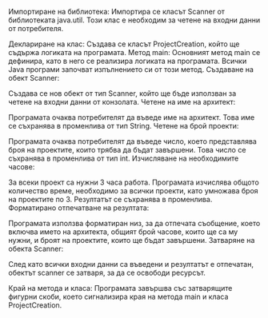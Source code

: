 Импортиране на библиотека:
Импортира се класът Scanner от библиотеката java.util. Този клас е необходим за четене на входни данни от потребителя.

Деклариране на клас:
Създава се класът ProjectCreation, който ще съдържа логиката на програмата.
Метод main:
Основният метод main се дефинира, като в него се реализира логиката на програмата. Всички Java програми започват изпълнението си от този метод.
Създаване на обект Scanner:

Създава се нов обект от тип Scanner, който ще бъде използван за четене на входни данни от конзолата.
Четене на име на архитект:

Програмата очаква потребителят да въведе име на архитект. Това име се съхранява в променлива от тип String.
Четене на брой проекти:

Програмата очаква потребителят да въведе число, което представлява броя на проектите, които трябва да бъдат завършени. Това число се съхранява в променлива от тип int.
Изчисляване на необходимите часове:

За всеки проект са нужни 3 часа работа. Програмата изчислява общото количество време, необходимо за всички проекти, като умножава броя на проектите по 3. Резултатът се съхранява в променлива.
Форматирано отпечатване на резултата:

Програмата използва форматиран низ, за да отпечата съобщение, което включва името на архитекта, общият брой часове, които ще са му нужни, и броят на проектите, които ще бъдат завършени.
Затваряне на обекта Scanner:

След като всички входни данни са въведени и резултатът е отпечатан, обектът scanner се затваря, за да се освободи ресурсът.

Край на метода и класа:
Програмата завършва със затварящите фигурни скоби, което сигнализира края на метода main и класа ProjectCreation.
